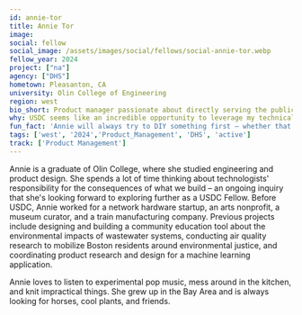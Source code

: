 ```yaml
---
id: annie-tor
title: Annie Tor
image: 
social: fellow
social_image: /assets/images/social/fellows/social-annie-tor.webp
fellow_year: 2024
project: ["na"]
agency: ["DHS"]
hometown: Pleasanton, CA
university: Olin College of Engineering
region: west
bio_short: Product manager passionate about directly serving the public through technology
why: USDC seems like an incredible opportunity to leverage my technical skills to directly serve the public.
fun_fact: 'Annie will always try to DIY something first – whether that’s hemming her pants, fixing dents in her car, or haircuts.'
tags: ['west', '2024','Product_Management', 'DHS', 'active']
track: ['Product Management']
---
```


Annie is a graduate of Olin College, where she studied engineering and product design. She spends a lot of time thinking about technologists' responsibility for the consequences of what we build – an ongoing inquiry that she's looking forward to exploring further as a USDC Fellow. Before USDC, Annie worked for a network hardware startup, an arts nonprofit, a museum curator, and a train manufacturing company. Previous projects include designing and building a community education tool about the environmental impacts of wastewater systems, conducting air quality research to mobilize Boston residents around environmental justice, and coordinating product research and design for a machine learning application.

Annie loves to listen to experimental pop music, mess around in the kitchen, and knit impractical things. She grew up in the Bay Area and is always looking for horses, cool plants, and friends.